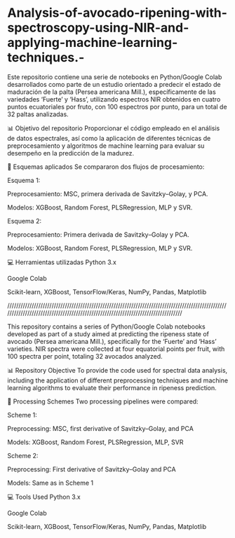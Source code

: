 # Analysis-of-avocado-ripening-with-spectroscopy-using-NIR-and-applying-machine-learning-techniques.-
Este repositorio contiene una serie de notebooks en Python/Google Colab desarrollados como parte de un estudio orientado a predecir el estado de maduración de la palta (Persea americana Mill.), específicamente de las variedades ‘Fuerte’ y ‘Hass’, utilizando espectros NIR obtenidos en cuatro puntos ecuatoriales por fruto, con 100 espectros por punto, para un total de 32 paltas analizadas.

📊 Objetivo del repositorio
Proporcionar el código empleado en el análisis de datos espectrales, así como la aplicación de diferentes técnicas de preprocesamiento y algoritmos de machine learning para evaluar su desempeño en la predicción de la madurez.

🧪 Esquemas aplicados
Se compararon dos flujos de procesamiento:

Esquema 1:

Preprocesamiento: MSC, primera derivada de Savitzky–Golay, y PCA.

Modelos: XGBoost, Random Forest, PLSRegression, MLP y SVR.

Esquema 2:

Preprocesamiento: Primera derivada de Savitzky–Golay y PCA.

Modelos: XGBoost, Random Forest, PLSRegression, MLP y SVR.

💻 Herramientas utilizadas
Python 3.x

Google Colab

Scikit-learn, XGBoost, TensorFlow/Keras, NumPy, Pandas, Matplotlib

//////////////////////////////////////////////////////////////////////////////////////////////////////////////////////////////////////////////////////////////////////////////////

This repository contains a series of Python/Google Colab notebooks developed as part of a study aimed at predicting the ripeness state of avocado (Persea americana Mill.), specifically for the ‘Fuerte’ and ‘Hass’ varieties. NIR spectra were collected at four equatorial points per fruit, with 100 spectra per point, totaling 32 avocados analyzed.

📊 Repository Objective
To provide the code used for spectral data analysis, including the application of different preprocessing techniques and machine learning algorithms to evaluate their performance in ripeness prediction.

🧪 Processing Schemes
Two processing pipelines were compared:

Scheme 1:

Preprocessing: MSC, first derivative of Savitzky–Golay, and PCA

Models: XGBoost, Random Forest, PLSRegression, MLP, SVR

Scheme 2:

Preprocessing: First derivative of Savitzky–Golay and PCA

Models: Same as in Scheme 1

💻 Tools Used
Python 3.x

Google Colab

Scikit-learn, XGBoost, TensorFlow/Keras, NumPy, Pandas, Matplotlib
